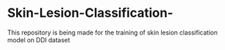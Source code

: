 # Skin-Lesion-Classification-
This repository is being made for the training of skin lesion classification model on DDI dataset
